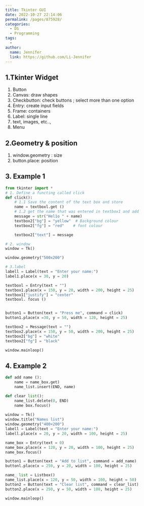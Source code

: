 ```yaml
---
title: Tkinter GUI
date: 2022-10-27 22:14:06
permalink: /pages/875928/
categories:
  - DS
  - Programming
tags:
  - 
author: 
  name: Jennifer
  link: https://github.com/Li-Jennifer
---
```

## 1.Tkinter Widget
1. Button
2. Canvas: draw shapes 
3. Checkbutton: check buttons ; select more than one option
4. Entry: create input fields
5. Frame: containers 
6. Label: single line
7. text, images, etc..,
8. Menu
## 2.Geometry & position
1. window.geometry :  size 
2. button.place:  position 
## 3. Example 1
```python
from tkinter import *
# 1. Define a functing called click
def click():
	# 1.1 Save the content of the text box and store 
	name = textboxl.get ()
	# 1.2 get the name that was entered in textbox1 and add 
	message = str("Hel1o " + name)
	textbox2["bg"] = "yellow"  # Background colour
	textbox2["fg"] = "red"    # font colour

	textbox2["text"] = message

# 2. window
window = Tk()

window.geometry("500x200")

# 3.label
labell = Label(text = "Enter your name:")
label1.place(x = 30, y = 20)

textboxl = Entry(text = "")
textbox1.place(x = 150, y = 20, width = 200, height = 25)
textbox1["justify"] = "center"
textboxl. focus ()


button1 = Button(text = "Press me", command = click)
button1.place(x =30, y = 50, width = 120, height = 25)

textbox2 = Message(text = "")
textbox2.place(x = 150, y = 50, width = 200, height = 25)
textbox2["bg"] = "white"
textbox2["fg"] = "black"

window.mainloop()
```

## 4. Example 2
```python
def add name ():
	name = name_box.get)
	name_list.insert(END, name)

def clear list():
	name_list.delete(0, END)
	name box.focus()
	
window = Tk()
window.title("Names list") 
window.geometry("400×200")
labell = Label(text = "Enter your name:")
labell.place(x = 20, y = 20, width = 100, height = 25)

name_box = Entry(text = 0)
name_box.place(x = 120, y = 20, width = 100, height = 25)
name_box.focus()

button1 = Button(text = "Add to list", command = add_name)
buttonl.place(x = 250, y = 20, width = 100, height = 25)

name_ list = Listbox() 
name_list.place(x = 120, y = 50, width = 100, height = 50)
button2 = Button(text = "Clear list", command = clear_list)
button2.place(x = 250, y = 50, width = 100, height = 25)

window.mainloop()
```
